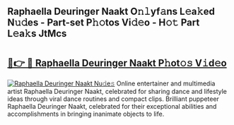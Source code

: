## Raphaella Deuringer Naakt O𝚗𝚕yf𝚊ns L𝚎a𝚔ed N𝚞𝚍es - Part-set P𝚑𝚘tos Vi𝚍𝚎o - H𝚘𝚝 Part L𝚎a𝚔s JtMcs

# <h2><a href="http://kf8dvw.oniu.top/?m=Raphaella+Deuringer+Naakt">🔗👉 🔴 Raphaella Deuringer Naakt P𝚑ot𝚘𝚜 V𝚒d𝚎o</a></h2>

[![Raphaella Deuringer Naakt Nu𝚍e𝚜](https://i.imgur.com/0qMVB7G.gif)](http://kf8dvw.oniu.top/?m=Raphaella+Deuringer+Naakt)
Online entertainer and multimedia artist Raphaella Deuringer Naakt, celebrated for sharing dance and lifestyle ideas through viral dance routines and compact clips. Brilliant puppeteer Raphaella Deuringer Naakt, celebrated for their exceptional abilities and accomplishments in bringing inanimate objects to life.  
